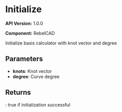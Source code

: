 # Initialize

**API Version:** 1.0.0

**Component:** RebelCAD

Initialize basis calculator with knot vector and degree

## Parameters

- **knots**: Knot vector
- **degree**: Curve degree

## Returns

: true if initialization successful

